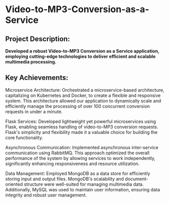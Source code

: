 # Video-to-MP3-Conversion-as-a-Service

## Project Description:

**Developed a robust Video-to-MP3 Conversion as a Service application, employing cutting-edge technologies to deliver efficient and scalable multimedia processing.** 

## Key Achievements:

Microservice Architecture: Orchestrated a microservice-based architecture, capitalizing on Kubernetes and Docker, to create a flexible and responsive system. This architecture allowed our application to dynamically scale and efficiently manage the processing of over 100 concurrent conversion requests in under a minute.

Flask Services: Developed lightweight yet powerful microservices using Flask, enabling seamless handling of video-to-MP3 conversion requests. Flask's simplicity and flexibility made it a valuable choice for building the core functionality.

Asynchronous Communication: Implemented asynchronous inter-service communication using RabbitMQ. This approach optimized the overall performance of the system by allowing services to work independently, significantly enhancing responsiveness and resource utilization.

Data Management: Employed MongoDB as a data store for efficiently storing input and output files. MongoDB's scalability and document-oriented structure were well-suited for managing multimedia data. Additionally, MySQL was used to maintain user information, ensuring data integrity and robust user management.
